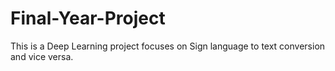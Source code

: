 # Final-Year-Project

This is a Deep Learning project focuses on Sign language to text conversion and vice versa.
